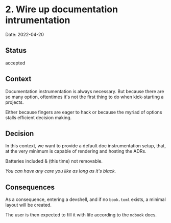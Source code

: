# 2. Wire up documentation intrumentation

Date: 2022-04-20

## Status

accepted

## Context

Documentation instrumentation is always necessary. But because there are so many option,
oftentimes it's not the first thing to do when kick-starting a projects.

Either because fingers are eager to hack or because the myriad of options stalls efficient
decision making.

## Decision

In this context, we want to provide a default doc instrumentation setup, that, at the very
minimum is capable of rendering and hosting the ADRs.

Batteries included & (this time) not removable.

_You can have any care you like as long as it's black._

## Consequences

As a consequence, entering a devshell, and if no `book.toml` exists, a minimal layout will be
created.

The user is then expected to fill it with life according to the `mdbook` docs.
